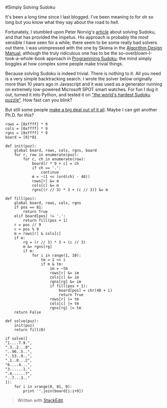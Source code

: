 #Simply Solving Sudoku

It's been a long time since I last blogged. I've been meaning to for oh so long but you know what they say about the road to hell.

Fortunately, I stumbled upon Peter Norvig's [article](http://norvig.com/sudoku.html) about solving Sudoku, and that has provided the impetus. His approach is probably the most sensible I have seen for a while; there seem to be some really bad solvers out there. I was unimpressed with the one by Skiena in the  [Algorithm Design Manual](http://www.algorist.com/),  although the truly ridiculous one has to be the so-overblown-I-took-a-whole-book approach in [Programming Sudoku](http://www.amazon.com/Programming-Sudoku-Technology-Action-Wei-Meng/dp/1590596625);  the mind simply boggles at how complex some people make trivial things.

Because solving Sudoku is indeed trivial. There is nothing to it. All you need is a very simple backtracking search. I wrote the solver below originally more than 10 years ago in Javascript and it was used as a generator running on extremely low-powered Microsoft SPOT smart watches. For fun I dug it out, turned it into Python, and tested it on ["the world's hardest Sudoku puzzle"](https://www.kristanix.com/sudokuepic/worlds-hardest-sudoku.php). How fast can you blink?

But still some people [make a big deal out of it all](https://gigaom.com/2012/10/12/meet-the-algorithm-thats-way-better-than-you-at-sudoku/). Maybe I can get another Ph.D. for this?

    rows = [0xffff] * 9
    cols = [0xffff] * 9
    rgns = [0xffff] * 9
    board = [0]*81
    
    def init(puz):
        global board, rows, cols, rgns, board
        for r, row in enumerate(puz):
            for c, ch in enumerate(row):
                board[r * 9 + c] = ch
                if ch == '.':
                    continue
                m = ~(1 << (ord(ch) - 48))
                rows[r] &= m
                cols[c] &= m
                rgns[(r // 3) * 3 + (c // 3)] &= m
    
    def fill(pos):
        global board, rows, cols, rgns
        if pos == 81:
            return True
        elif board[pos] != '.':
            return fill(pos + 1)
        r = pos // 9
        c = pos % 9
        m = rows[r] & cols[c]
        if m:
            rg = (r // 3) * 3 + (c // 3)
            m &= rgns[rg]
            if m:
                for i in range(1, 10):
                    tm = 1 << i
                    if m & tm:
                        im = ~tm
                        rows[r] &= im
                        cols[c] &= im
                        rgns[rg] &= im
                        if fill(pos + 1):
                            board[pos] = chr(48 + i)
                            return True
                        rows[r] |= tm
                        cols[c] |= tm
                        rgns[rg] |= tm
        return False
    
    def solve(puz):
        init(puz)
        return fill(0)
    
    if solve([
    "1....7.9.",
    ".3..2...8",
    "..96..5..",
    "..53..9..",
    ".1..8...2",
    "6....4...",
    "3......1.",
    ".4......7",
    "..7...3.."
    ]):
        for i in xrange(0, 81, 9):
            print ''.join(board[i:i+9])    

> Written with [StackEdit](https://stackedit.io/).



